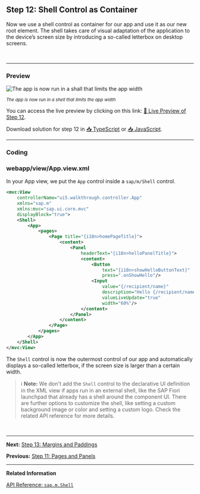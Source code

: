 ## Step 12: Shell Control as Container

Now we use a shell control as container for our app and use it as our new root element. The shell takes care of visual adaptation of the application to the device’s screen size by introducing a so-called letterbox on desktop screens.

&nbsp;

***

### Preview
  
![](https://sdk.openui5.org/docs/topics/loio0becf3ee81f5486a864e3b39ba036402_LowRes.png "The app is now run in a shall that limits the app width")

<sup>*The app is now run in a shell that limits the app width*</sup>

You can access the live preview by clicking on this link: [🔗 Live Preview of Step 12](https://sap-samples.github.io/ui5-typescript-walkthrough/build/12/index-cdn.html).

Download solution for step 12 in [📥 TypeScript](https://sap-samples.github.io/ui5-typescript-walkthrough/ui5-typescript-walkthrough-step-12.zip) or [📥 JavaScript](https://sap-samples.github.io/ui5-typescript-walkthrough/ui5-typescript-walkthrough-step-12-js.zip).

***

### Coding

### webapp/view/App.view.xml

In your App view, we put the `App` control inside a `sap/m/Shell` control.

```xml
<mvc:View
	controllerName="ui5.walkthrough.controller.App"
	xmlns="sap.m"
	xmlns:mvc="sap.ui.core.mvc"
	displayBlock="true">
	<Shell>
		<App>
			<pages>
				<Page title="{i18n>homePageTitle}">
					<content>
						<Panel
							headerText="{i18n>helloPanelTitle}">
							<content>
								<Button
									text="{i18n>showHelloButtonText}"
									press=".onShowHello"/>
								<Input
									value="{/recipient/name}"
									description="Hello {/recipient/name}"
									valueLiveUpdate="true"
									width="60%"/>
							</content>
						</Panel>
					</content>
				</Page>
			</pages>
		</App>
	</Shell>
</mvc:View>
```

The `Shell` control is now the outermost control of our app and automatically displays a so-called letterbox, if the screen size is larger than a certain width.

> :information_source: **Note:**
> We don't add the `Shell` control to the declarative UI definition in the XML view if apps run in an external shell, like the SAP Fiori launchpad that already has a shell around the component UI.
There are further options to customize the shell, like setting a custom background image or color and setting a custom logo. Check the related API reference for more details.

&nbsp;

***

**Next:** [Step 13: Margins and Paddings](../13/README.md "Our app content is still glued to the corners of the letterbox. To fine-tune our layout, we can add margins and paddings to the controls that we added in the previous step.")

**Previous:** [Step 11: Pages and Panels](../11/README.md "After all the work on the app structure it’s time to improve the look of our app. We will use two controls from the sap.m library to add a bit more &quot;bling&quot; to our UI. You will also learn about control aggregations in this step.")

***

**Related Information**  

[API Reference: `sap.m.Shell`](https://sdk.openui5.org/#/api/sap.m.Shell)
